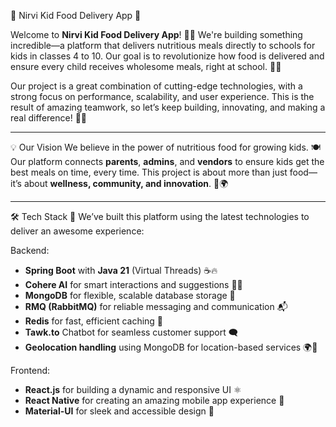 🌟 Nirvi Kid Food Delivery App 🌟

Welcome to **Nirvi Kid Food Delivery App**! 🚀✨ We're building something incredible—a platform that delivers nutritious meals directly to schools for kids in classes 4 to 10. Our goal is to revolutionize how food is delivered and ensure every child receives wholesome meals, right at school. 🍱🌱

Our project is a great combination of cutting-edge technologies, with a strong focus on performance, scalability, and user experience. This is the result of amazing teamwork, so let’s keep building, innovating, and making a real difference! 💪🚀

---

💡 Our Vision
We believe in the power of nutritious food for growing kids. 🍽️ Our platform connects **parents**, **admins**, and **vendors** to ensure kids get the best meals on time, every time. This project is about more than just food—it’s about **wellness, community, and innovation**. 💚🌍

---

🛠️ Tech Stack 🚀
We’ve built this platform using the latest technologies to deliver an awesome experience:

Backend:
- **Spring Boot** with **Java 21** (Virtual Threads) ☕🔥
- **Cohere AI** for smart interactions and suggestions 🤖💬
- **MongoDB** for flexible, scalable database storage 🌱
- **RMQ (RabbitMQ)** for reliable messaging and communication 📬
- **Redis** for fast, efficient caching 🚀
- **Tawk.to** Chatbot for seamless customer support 🗨️
- **Geolocation handling** using MongoDB for location-based services 🌍📍

Frontend:
- **React.js** for building a dynamic and responsive UI ⚛️
- **React Native** for creating an amazing mobile app experience 📱
- **Material-UI** for sleek and accessible design 🎨


